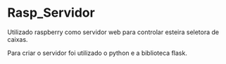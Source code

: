 # Rasp_Servidor
Utilizado raspberry como servidor web para controlar esteira seletora de caixas. 

Para criar o servidor foi utilizado o python e a biblioteca flask. 

